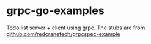 # grpc-go-examples
Todo list server + client using grpc.
The stubs are from [github.com/redcranetech/grpcspec-example](https://github.com/redcranetech/grpcspec-example)
